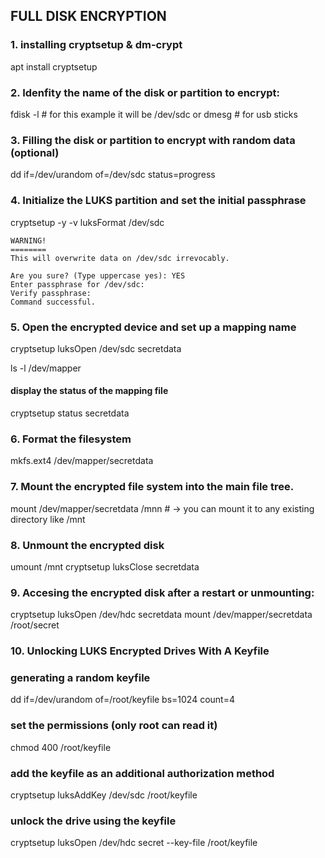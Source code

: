 ## FULL DISK ENCRYPTION
 
### 1. installing cryptsetup & dm-crypt
apt install cryptsetup 
 
### 2. Idenfity the name of the disk or partition to encrypt:
fdisk -l  # for this example it will be /dev/sdc
or 
dmesg  # for usb sticks
 
### 3. Filling the disk or partition to encrypt with random data (optional)
dd if=/dev/urandom of=/dev/sdc status=progress
 
### 4. Initialize the LUKS partition and set the initial passphrase
cryptsetup -y -v luksFormat /dev/sdc 
 
    WARNING!
    ========
    This will overwrite data on /dev/sdc irrevocably.
    
    Are you sure? (Type uppercase yes): YES
    Enter passphrase for /dev/sdc: 
    Verify passphrase: 
    Command successful.
 
### 5.  Open the encrypted device and set up a mapping name

cryptsetup luksOpen /dev/sdc secretdata

ls -l /dev/mapper
 
#### display the status of the mapping file

cryptsetup status secretdata
 
### 6. Format the filesystem
mkfs.ext4 /dev/mapper/secretdata
 
### 7. Mount the encrypted file system into the main file tree.
mount /dev/mapper/secretdata /mnn  # -> you can mount it to any existing directory like /mnt
 
### 8. Unmount the encrypted disk
umount /mnt
cryptsetup luksClose secretdata
 
### 9. Accesing the encrypted disk after a restart or unmounting:
cryptsetup luksOpen /dev/hdc secretdata
mount /dev/mapper/secretdata /root/secret
 
### 10. Unlocking LUKS Encrypted Drives With A Keyfile
 
### generating a random keyfile
dd if=/dev/urandom of=/root/keyfile bs=1024 count=4
 
### set the permissions (only root can read it)
chmod 400 /root/keyfile
 
### add the keyfile as an additional authorization method
cryptsetup luksAddKey /dev/sdc /root/keyfile
 
### unlock the drive using the keyfile
cryptsetup luksOpen /dev/hdc secret --key-file /root/keyfile
